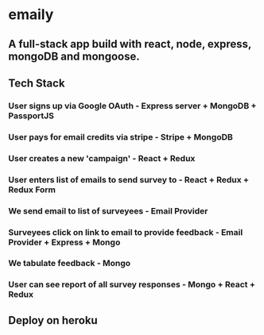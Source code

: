 # emaily

## A full-stack app build with react, node, express, mongoDB and mongoose.

## Tech Stack

### User signs up via Google OAuth - Express server + MongoDB + PassportJS

### User pays for email credits via stripe - Stripe + MongoDB

### User creates a new 'campaign' - React + Redux

### User enters list of emails to send survey to - React + Redux + Redux Form

### We send email to list of surveyees - Email Provider

### Surveyees click on link to email to provide feedback - Email Provider + Express + Mongo

### We tabulate feedback - Mongo

### User can see report of all survey responses - Mongo + React + Redux

## Deploy on heroku
